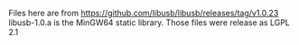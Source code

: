 Files here are from https://github.com/libusb/libusb/releases/tag/v1.0.23
libusb-1.0.a is the MinGW64 static library.
Those files were release as LGPL 2.1